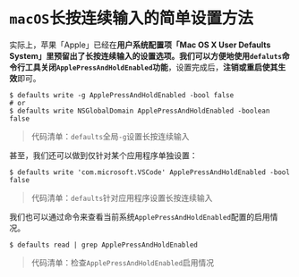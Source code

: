 # `macOS`长按连续输入的简单设置方法[](https://zihengcat.github.io/2018/08/02/simple-ways-to-set-macos-consecutive-input/#macOS%E9%95%BF%E6%8C%89%E8%BF%9E%E7%BB%AD%E8%BE%93%E5%85%A5%E7%9A%84%E7%AE%80%E5%8D%95%E8%AE%BE%E7%BD%AE%E6%96%B9%E6%B3%95)

实际上，苹果「Apple」已经在**用户系统配置项「Mac OS X User Defaults System」**里预留出了长按连续输入的设置选项。我们可以方便地**使用`defaluts`命令行工具关闭`ApplePressAndHoldEnabled`功能**，设置完成后，**注销或重启使其生效**即可。

```
$ defaults write -g ApplePressAndHoldEnabled -bool false
# or
$ defaults write NSGlobalDomain ApplePressAndHoldEnabled -boolean false
```

> 代码清单：`defaults`全局`-g`设置长按连续输入

甚至，我们还可以做到仅针对某个应用程序单独设置：

```
$ defaults write 'com.microsoft.VSCode' ApplePressAndHoldEnabled -bool false
```

> 代码清单：`defaults`针对应用程序设置长按连续输入

我们也可以通过命令来查看当前系统`ApplePressAndHoldEnabled`配置的启用情况。

```
$ defaults read | grep ApplePressAndHoldEnabled
```

> 代码清单：检查`ApplePressAndHoldEnabled`启用情况